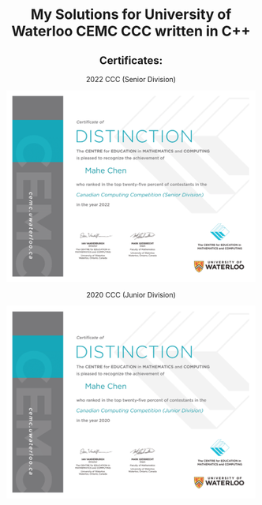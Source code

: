 <div align="center">
    <h1>My Solutions for University of Waterloo CEMC CCC written in C++</h1>
    <h2>Certificates:</h2>
    <p>2022 CCC (Senior Division)</p>
    <img src="https://github.com/lmposter/CCC-Solutions/blob/main/Certificates/2022.png?raw=true" alt="2022 Certificate">
    <p>2020 CCC (Junior Division)</p>
    <img src="https://github.com/lmposter/CCC-Solutions/blob/main/Certificates/2020.png?raw=true" alt="2020 Certificate">
</div>
